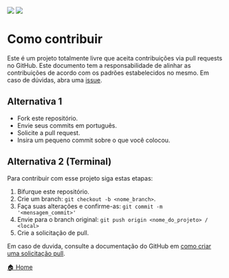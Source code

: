 ![](https://img.shields.io/badge/license-MIT-purple)
![](https://img.shields.io/badge/language-Portuguese-black)

# Como contribuir

Este é um projeto totalmente livre que aceita contribuições via pull requests no GitHub. Este documento tem a responsabilidade de alinhar as contribuições de acordo com os padrões estabelecidos no mesmo. Em caso de dúvidas, abra uma [issue](https://github.com/Savio-Nascimento/Cascating-Style-Sheets/issues/new).

## Alternativa 1

* Fork este repositório.
* Envie seus commits em português.
* Solicite a pull request.
* Insira um pequeno commit sobre o que você colocou.

## Alternativa 2 (Terminal)

Para contribuir com esse projeto siga estas etapas:

1. Bifurque este repositório.
2. Crie um branch: `git checkout -b <nome_branch>`.
3. Faça suas alterações e confirme-as: `git commit -m '<mensagem_commit>'`
4. Envie para o branch original: `git push origin <nome_do_projeto> / <local>`
5. Crie a solicitação de pull.

Em caso de duvida, consulte a documentação do GitHub em [como criar uma solicitação pull](https://help.github.com/en/github/collaborating-with-issues-and-pull-requests/creating-a-pull-request).

[🏠 Home](https://github.com/savionascimentodev/Projetos-FrontEnd)
